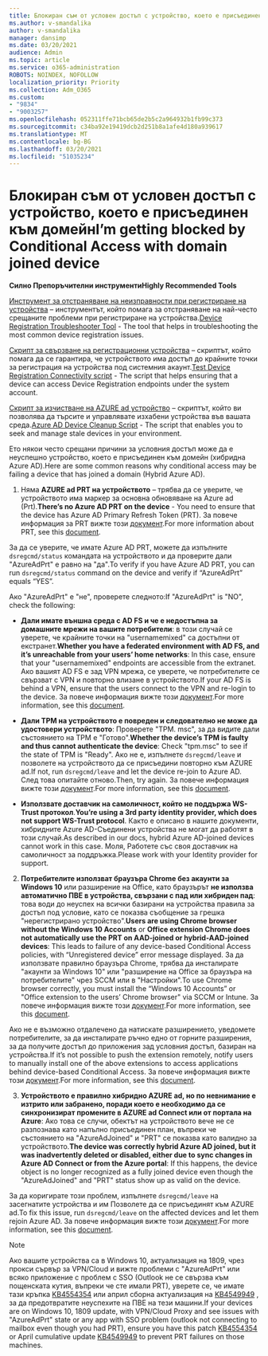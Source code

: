 ```yaml
---
title: Блокиран съм от условен достъп с устройство, което е присъединен към домейн
ms.author: v-smandalika
author: v-smandalika
manager: dansimp
ms.date: 03/20/2021
audience: Admin
ms.topic: article
ms.service: o365-administration
ROBOTS: NOINDEX, NOFOLLOW
localization_priority: Priority
ms.collection: Adm_O365
ms.custom:
- "9834"
- "9003257"
ms.openlocfilehash: 052311ffe71bcb65de2b5c2a964932b1fb99c373
ms.sourcegitcommit: c34ba92e19419dcb2d251b8a1afe4d180a939617
ms.translationtype: MT
ms.contentlocale: bg-BG
ms.lasthandoff: 03/20/2021
ms.locfileid: "51035234"
---
```

# <a name="im-getting-blocked-by-conditional-access-with-domain-joined-device"></a><span data-ttu-id="60602-102">Блокиран съм от условен достъп с устройство, което е присъединен към домейн</span><span class="sxs-lookup"><span data-stu-id="60602-102">I’m getting blocked by Conditional Access with domain joined device</span></span>

<span data-ttu-id="60602-103">**Силно Препоръчителни инструменти**</span><span class="sxs-lookup"><span data-stu-id="60602-103">**Highly Recommended Tools**</span></span>

<span data-ttu-id="60602-104">[Инструмент за отстраняване на неизправности при регистриране на устройства](https://docs.microsoft.com/samples/azure-samples/dsregtool/dsregtool/) – инструментът, който помага за отстраняване на най-често срещаните проблеми при регистриране на устройства.</span><span class="sxs-lookup"><span data-stu-id="60602-104">[Device Registration Troubleshooter Tool](https://docs.microsoft.com/samples/azure-samples/dsregtool/dsregtool/) - The tool that helps in troubleshooting the most common device registration issues.</span></span>

<span data-ttu-id="60602-105">[Скрипт за свързване на регистрационни устройства](https://docs.microsoft.com/samples/azure-samples/testdeviceregconnectivity/testdeviceregconnectivity/) – скриптът, който помага да се гарантира, че устройството има достъп до крайните точки за регистрация на устройства под системния акаунт.</span><span class="sxs-lookup"><span data-stu-id="60602-105">[Test Device Registration Connectivity script](https://docs.microsoft.com/samples/azure-samples/testdeviceregconnectivity/testdeviceregconnectivity/) - The script that helps ensuring that a device can access Device Registration endpoints under the system account.</span></span>

<span data-ttu-id="60602-106">[Скрипт за изчистване на AZURE ad устройство](https://github.com/mzmaili/AzureADDeviceCleanup) – скриптът, който ви позволява да търсите и управлявате изхабени устройства във вашата среда.</span><span class="sxs-lookup"><span data-stu-id="60602-106">[Azure AD Device Cleanup Script](https://github.com/mzmaili/AzureADDeviceCleanup) - The script that enables you to seek and manage stale devices in your environment.</span></span>

<span data-ttu-id="60602-107">Ето някои често срещани причини за условния достъп може да е неуспешно устройство, което е присъединен към домейн (хибридна Azure AD).</span><span class="sxs-lookup"><span data-stu-id="60602-107">Here are some common reasons why conditional access may be failing a device that has joined a domain (Hybrid Azure AD).</span></span>

1. <span data-ttu-id="60602-108">Няма **AZURE ad PRT на устройството** – трябва да се уверите, че устройството има маркер за основна обновяване на Azure ad (Prt).</span><span class="sxs-lookup"><span data-stu-id="60602-108">**There’s no Azure AD PRT on the device** - You need to ensure that the device has Azure AD Primary Refresh Token (PRT).</span></span> <span data-ttu-id="60602-109">За повече информация за PRT вижте този [документ](https://docs.microsoft.com/azure/active-directory/devices/concept-primary-refresh-token).</span><span class="sxs-lookup"><span data-stu-id="60602-109">For more information about PRT, see this [document](https://docs.microsoft.com/azure/active-directory/devices/concept-primary-refresh-token).</span></span>

<span data-ttu-id="60602-110">За да се уверите, че имате Azure AD PRT, можете да изпълните `dsregcmd/status` командата на устройството и да проверите дали "AzureAdPrt" е равно на "да".</span><span class="sxs-lookup"><span data-stu-id="60602-110">To verify if you have Azure AD PRT, you can run `dsregcmd/status` command on the device and verify if “AzureAdPrt” equals “YES”.</span></span>

<span data-ttu-id="60602-111">Ако "AzureAdPrt" е "не", проверете следното:</span><span class="sxs-lookup"><span data-stu-id="60602-111">If "AzureAdPrt" is "NO", check the following:</span></span>

- <span data-ttu-id="60602-112">**Дали имате външна среда с AD FS и че е недостъпна за домашните мрежи на вашите потребители**: в този случай се уверете, че крайните точки на "usernamemixed" са достъпни от екстранет.</span><span class="sxs-lookup"><span data-stu-id="60602-112">**Whether you have a federated environment with AD FS, and it’s unreachable from your users’ home networks**: In this case, ensure that your "usernamemixed" endpoints are accessible from the extranet.</span></span> <span data-ttu-id="60602-113">Ако вашият AD FS е зад VPN мрежа, се уверете, че потребителите се свързват с VPN и повторно влизане в устройството.</span><span class="sxs-lookup"><span data-stu-id="60602-113">If your AD FS is behind a VPN, ensure that the users connect to the VPN and re-login to the device.</span></span> <span data-ttu-id="60602-114">За повече информация вижте този [документ](https://docs.microsoft.com/azure/active-directory/devices/hybrid-azuread-join-federated-domains).</span><span class="sxs-lookup"><span data-stu-id="60602-114">For more information, see this [document](https://docs.microsoft.com/azure/active-directory/devices/hybrid-azuread-join-federated-domains).</span></span>

- <span data-ttu-id="60602-115">**Дали TPM на устройството е повреден и следователно не може да удостовери устройството**: Проверете "TPM. msc", за да видите дали състоянието на TPM е "Готово".</span><span class="sxs-lookup"><span data-stu-id="60602-115">**Whether the device’s TPM is faulty and thus cannot authenticate the device**: Check "tpm.msc" to see if the state of TPM is "Ready".</span></span> <span data-ttu-id="60602-116">Ако не е, изпълнете `dsregcmd/leave` и позволете на устройството да се присъедини повторно към AZURE ad.</span><span class="sxs-lookup"><span data-stu-id="60602-116">If not, run `dsregcmd/leave` and let the device re-join to Azure AD.</span></span> <span data-ttu-id="60602-117">След това опитайте отново.</span><span class="sxs-lookup"><span data-stu-id="60602-117">Then, try again.</span></span> <span data-ttu-id="60602-118">За повече информация вижте този [документ](https://docs.microsoft.com/azure/active-directory/devices/troubleshoot-device-dsregcmd#sso-state).</span><span class="sxs-lookup"><span data-stu-id="60602-118">For more information, see this [document](https://docs.microsoft.com/azure/active-directory/devices/troubleshoot-device-dsregcmd#sso-state).</span></span>

- <span data-ttu-id="60602-119">**Използвате доставчик на самоличност, който не поддържа WS-Trust протокол**.</span><span class="sxs-lookup"><span data-stu-id="60602-119">**You’re using a 3rd party identity provider, which does not support WS-Trust protocol**.</span></span> <span data-ttu-id="60602-120">Както е описано в нашите документи, хибридните Azure AD-Съединени устройства не могат да работят в този случай.</span><span class="sxs-lookup"><span data-stu-id="60602-120">As described in our docs, hybrid Azure AD-joined devices cannot work in this case.</span></span> <span data-ttu-id="60602-121">Моля, Работете със своя доставчик на самоличност за поддръжка.</span><span class="sxs-lookup"><span data-stu-id="60602-121">Please work with your Identity provider for support.</span></span>

2. <span data-ttu-id="60602-122">**Потребителите използват браузъра Chrome без акаунти за Windows 10** или разширение на Office, като браузърът **не използва автоматично ПВЕ в устройства, свързани с пад или хибриден пад**: това води до неуспех на всички базирани на устройства правила за достъп под условие, като се показва съобщение за грешка "нерегистрирано устройство".</span><span class="sxs-lookup"><span data-stu-id="60602-122">**Users are using Chrome browser without the Windows 10 Accounts** or **Office extension Chrome does not automatically use the PRT on AAD-joined or hybrid-AAD-joined devices**: This leads to failure of any device-based Conditional Access policies, with “Unregistered device” error message displayed.</span></span> <span data-ttu-id="60602-123">За да използвате правилно браузъра Chrome, трябва да инсталирате "акаунти за Windows 10" или "разширение на Office за браузъра на потребителите" чрез SCCM или в "Настройки".</span><span class="sxs-lookup"><span data-stu-id="60602-123">To use Chrome browser correctly, you must install the “Windows 10 Accounts” or "Office extension to the users’ Chrome browser" via SCCM or Intune.</span></span> <span data-ttu-id="60602-124">За повече информация вижте този [документ](https://docs.microsoft.com/azure/active-directory/conditional-access/concept-conditional-access-conditions#chrome-support).</span><span class="sxs-lookup"><span data-stu-id="60602-124">For more information, see this [document](https://docs.microsoft.com/azure/active-directory/conditional-access/concept-conditional-access-conditions#chrome-support).</span></span>

<span data-ttu-id="60602-125">Ако не е възможно отдалечено да натискате разширението, уведомете потребителите, за да инсталирате ръчно едно от горните разширения, за да получите достъп до приложения зад условния достъп, базиран на устройства.</span><span class="sxs-lookup"><span data-stu-id="60602-125">If it’s not possible to push the extension remotely, notify users to manually install one of the above extensions to access applications behind device-based Conditional Access.</span></span> <span data-ttu-id="60602-126">За повече информация вижте този [документ](https://docs.microsoft.com/azure/active-directory/conditional-access/require-managed-devices#prerequisites).</span><span class="sxs-lookup"><span data-stu-id="60602-126">For more information, see this [document](https://docs.microsoft.com/azure/active-directory/conditional-access/require-managed-devices#prerequisites).</span></span>

3. <span data-ttu-id="60602-127">**Устройството е правилно хибридно AZURE ad, но по невнимание е изтрито или забранено, поради което е необходимо да се синхронизират промените в AZURE ad Connect или от портала на Azure**: Ако това се случи, обектът на устройството вече не се разпознава като напълно присъединен план, въпреки че състоянието на "AzureAdJoined" и "PRT" се показва като валидно за устройството.</span><span class="sxs-lookup"><span data-stu-id="60602-127">**The device was correctly hybrid Azure AD joined, but it was inadvertently deleted or disabled, either due to sync changes in Azure AD Connect or from the Azure portal**: If this happens, the device object is no longer recognized as a fully joined device even though the "AzureAdJoined" and "PRT" status show up as valid on the device.</span></span>

<span data-ttu-id="60602-128">За да коригирате този проблем, изпълнете `dsregcmd/leave` на засегнатите устройства и им Позволете да се присъединят към AZURE ad.</span><span class="sxs-lookup"><span data-stu-id="60602-128">To fix this issue, run `dsregcmd/leave` on the affected devices and let them rejoin Azure AD.</span></span> <span data-ttu-id="60602-129">За повече информация вижте този [документ](https://docs.microsoft.com/azure/active-directory/devices/faq#q-why-do-my-users-see-an-error-message-saying-your-organization-has-deleted-the-device-or-your-organization-has-disabled-the-device-on-their-windows-10-devices).</span><span class="sxs-lookup"><span data-stu-id="60602-129">For more information, see this [document](https://docs.microsoft.com/azure/active-directory/devices/faq#q-why-do-my-users-see-an-error-message-saying-your-organization-has-deleted-the-device-or-your-organization-has-disabled-the-device-on-their-windows-10-devices).</span></span>

> [!NOTE]
> <span data-ttu-id="60602-130">Ако вашите устройства са в Windows 10, актуализация на 1809, чрез прокси сървър за VPN/Cloud и вижте проблеми с "AzureAdPrt" или всяко приложение с проблем с SSO (Outlook не се свързва към пощенската кутия, въпреки че сте имали PRT), уверете се, че имате тази кръпка [KB4554354](https://support.microsoft.com/topic/march-30-2020-kb4554354-os-build-17763-1132-deaba49b-4b29-55b9-caee-3e2d87dd75a2) или април сборна актуализация на [KB4549949](https://support.microsoft.com/topic/april-14-2020-kb4549949-os-build-17763-1158-76d9a3af-b20b-8996-bd4d-7b50c505fda6) , за да предотвратите неуспехите на ПВЕ на тези машини.</span><span class="sxs-lookup"><span data-stu-id="60602-130">If your devices are on Windows 10, 1809 update, with VPN/Cloud Proxy and see issues with "AzureAdPrt" state or any app with SSO problem (outlook not connecting to mailbox even though you had PRT), ensure you have this patch [KB4554354](https://support.microsoft.com/topic/march-30-2020-kb4554354-os-build-17763-1132-deaba49b-4b29-55b9-caee-3e2d87dd75a2) or April cumulative update [KB4549949](https://support.microsoft.com/topic/april-14-2020-kb4549949-os-build-17763-1158-76d9a3af-b20b-8996-bd4d-7b50c505fda6) to prevent PRT failures on those machines.</span></span>

















